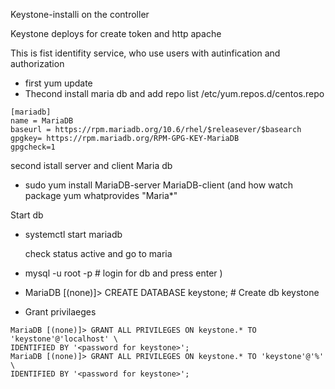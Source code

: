 Keystone-installi on the controller 

Keystone deploys for create token and http apache

This is fist identifity service, who use users with autinfication and authorization
- first  yum update
- Thecond install maria db and add repo list   /etc/yum.repos.d/centos.repo
```
[mariadb]
name = MariaDB
baseurl = https://rpm.mariadb.org/10.6/rhel/$releasever/$basearch
gpgkey= https://rpm.mariadb.org/RPM-GPG-KEY-MariaDB
gpgcheck=1
```
second istall server and client Maria db

- sudo yum install MariaDB-server MariaDB-client
(and how watch package yum whatprovides "Maria*"

Start db
 - systemctl start mariadb

   check status active and go to maria

-  mysql -u root -p                                 # login for db  and press enter  )
-  MariaDB [(none)]> CREATE DATABASE keystone;      # Create db keystone
- Grant privilaeges 
```
MariaDB [(none)]> GRANT ALL PRIVILEGES ON keystone.* TO 'keystone'@'localhost' \
IDENTIFIED BY '<password for keystone>';
MariaDB [(none)]> GRANT ALL PRIVILEGES ON keystone.* TO 'keystone'@'%' \
IDENTIFIED BY '<password for keystone>';
```
